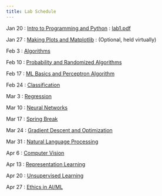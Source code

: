 ```yaml
---
title: Lab Schedule
---
```


Jan 20
: [Intro to Programming and Python](https://colab.research.google.com/drive/1N6QhRX_0AGFINkYDwXWO8QtiWJrTCzCy?usp=sharing)
  : [lab1.pdf](https://drive.google.com/file/d/1-ZCVnDgR7MNeJhjGkTu6C9iPGbqM_Hib/view?usp=sharing)

Jan 27
: [Making Plots and Matplotlib](#)
  : (Optional, held virtually)

Feb 3
: [Algorithms](#)

Feb 10
: [Probability and Randomized Algorithms](#)

Feb 17
: [ML Basics and Perceptron Algorithm](#)

Feb 24
: [Classification](#)

Mar 3
: [Regression](#)

Mar 10
: [Neural Networks](#)

Mar 17
: [Spring Break](#)

Mar 24
: [Gradient Descent and Optimization](#)

Mar 31
: [Natural Language Processing](#)

Apr 6
: [Computer Vision](#)

Apr 13
: [Representation Learning](#)

Apr 20
: [Unsupervised Learning](#)

Apr 27
: [Ethics in AI/ML](#)